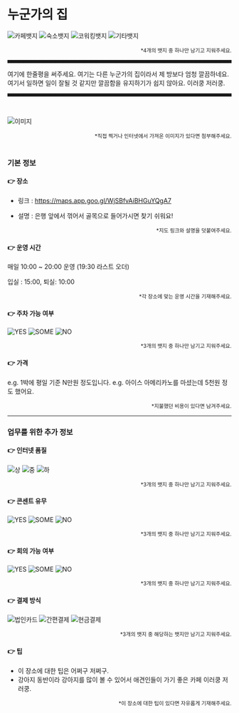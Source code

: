 # 누군가의 집

![카페뱃지](https://img.shields.io/badge/CAFE-994D1C?style=for-the-badge&&logoColor=white)
![숙소뱃지](https://img.shields.io/badge/HOTEL-DED0B6?style=for-the-badge&&logoColor=white)
![코워킹뱃지](https://img.shields.io/badge/COWORKING-DC8686?style=for-the-badge&&logoColor=white)
![기타뱃지](https://img.shields.io/badge/ELSE-B0A695?style=for-the-badge&&logoColor=white)

<div align="right"><sup>*4개의 뱃지 중 하나만 남기고 지워주세요.</sup></div>

<hr style="border-style: dashed;">
여기에 한줄평을 써주세요. 여기는 다른 누군가의 집이라서 제 방보다 엄청 깔끔하네요. 여기서 일하면 일이 잘될 것 같지만 깔끔함을 유지하기가 쉽지 않아요. 이러쿵 저러쿵.
<hr style="border-style: dashed;">

<br>

![이미지](https://image.ohou.se/i/bucketplace-v2-development/uploads/cards/project/170589817561427377.jpg?w=1700&h=1020&c=c)

<div align="right"><sub>*직접 찍거나 인터넷에서 가져온 이미지가 있다면 첨부해주세요.</sub></div>

<br>

### 기본 정보

#### 👉 장소

* 링크 : https://maps.app.goo.gl/WjSBfvAiBHGuYQgA7

* 설명 : 은행 앞에서 꺾어서 골목으로 들어가시면 찾기 쉬워요!

<div align="right"><sub>*지도 링크와 설명을 덧붙여주세요.</sub></div>

#### 👉 운영 시간

매일 10:00 ~ 20:00 운영 (19:30 라스트 오더)

입실 : 15:00, 퇴실: 10:00

<div align="right"><sub>*각 장소에 맞는 운영 시간을 기재해주세요.</sub></div>

#### 👉 주차 가능 여부

![YES](https://img.shields.io/badge/가능해요-1AACAC?style=for-the-badge&&logoColor=white)
![SOME](https://img.shields.io/badge/자리가%20몇개%20없어요-176B87?style=for-the-badge&&logoColor=white)
![NO](https://img.shields.io/badge/불가해요-04364A?style=for-the-badge&&logoColor=white)

<div align="right"><sub>*3개의 뱃지 중 하나만 남기고 지워주세요.</sub></div>

#### 👉 가격

e.g. 1박에 평일 기준 N만원 정도입니다.
e.g. 아이스 아메리카노를 마셨는데 5천원 정도 했어요.

<div align="right"><sub>*지불했던 비용이 있다면 남겨주세요.</sub></div>

---
### 업무를 위한 추가 정보

#### 👉 인터넷 품질 

![상](https://img.shields.io/badge/빨라요-1AACAC?style=for-the-badge&&logoColor=white)
![중](https://img.shields.io/badge/보통이에요-176B87?style=for-the-badge&&logoColor=white)
![하](https://img.shields.io/badge/좋지않아요-04364A?style=for-the-badge&&logoColor=white)

<div align="right"><sub>*3개의 뱃지 중 하나만 남기고 지워주세요.</sub></div>

#### 👉 콘센트 유무

![YES](https://img.shields.io/badge/많아요-1AACAC?style=for-the-badge&&logoColor=white)
![SOME](https://img.shields.io/badge/몇몇%20자리에%20있어요-176B87?style=for-the-badge&&logoColor=white)
![NO](https://img.shields.io/badge/없어요-04364A?style=for-the-badge&&logoColor=white)

<div align="right"><sub>*3개의 뱃지 중 하나만 남기고 지워주세요.</sub></div>

#### 👉 회의 가능 여부

![YES](https://img.shields.io/badge/회의%20가능해요-1AACAC?style=for-the-badge&&logoColor=white)
![SOME](https://img.shields.io/badge/잘%20모르겠어요-176B87?style=for-the-badge&&logoColor=white)
![NO](https://img.shields.io/badge/회의는%20어려워요-04364A?style=for-the-badge&&logoColor=white)

<div align="right"><sub>*3개의 뱃지 중 하나만 남기고 지워주세요.</sub></div>

#### 👉 결제 방식

![법인카드](https://img.shields.io/badge/법인카드%20가능해요-1AACAC?style=for-the-badge&&logoColor=white)
![간편결제](https://img.shields.io/badge/간편결제%20가능해요-176B87?style=for-the-badge&&logoColor=white)
![현금결제](https://img.shields.io/badge/현금%20가능해요-04364A?style=for-the-badge&&logoColor=white)

<div align="right"><sub>*3개의 뱃지 중 해당하는 뱃지만 남기고 지워주세요.</sub></div>


#### 👉 팁

- 이 장소에 대한 팁은 어쩌구 저쩌구.
- 강아지 동반이라 강아지를 많이 볼 수 있어서 애견인들이 가기 좋은 카페 이러쿵 저러쿵.

<div align="right"><sub>*이 장소에 대한 팁이 있다면 자유롭게 기재해주세요.</sub></div>

